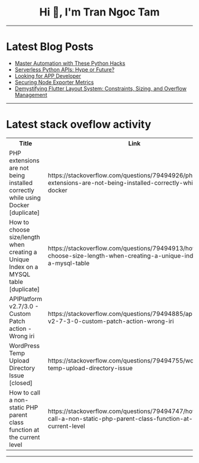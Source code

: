 <h1 align="center">Hi 👋, I'm Tran Ngoc Tam</h1>

---

# Latest Blog Posts 
<!-- BLOG-POST-LIST:START -->
- [Master Automation with These Python Hacks](https://dev.to/resource_bunk_1077cab07da/master-automation-with-these-python-hacks-5dc1)
- [Serverless Python APIs: Hype or Future?](https://dev.to/snappytuts/serverless-python-apis-hype-or-future-4m93)
- [Looking for APP Developer](https://dev.to/abuyuvraj_0e8e16fc46032ed/looking-for-app-developer-31df)
- [Securing Node Exporter Metrics](https://dev.to/alimehr75/securing-node-exporter-metrics-2ome)
- [Demystifying Flutter Layout System: Constraints, Sizing, and Overflow Management](https://dev.to/joaopimentag/demystifying-flutter-layout-system-constraints-sizing-and-overflow-management-450i)
<!-- BLOG-POST-LIST:END -->

---

# Latest stack oveflow activity
<table>
  <tr><th>Title</th><th>Link</th></tr>
  <!-- STACKOVERFLOW:START --><tr><td>PHP extensions are not being installed correctly while using Docker [duplicate]</td><td>https://stackoverflow.com/questions/79494926/php-extensions-are-not-being-installed-correctly-while-using-docker</td></tr><tr><td>How to choose size/length when creating a Unique Index on a MYSQL table [duplicate]</td><td>https://stackoverflow.com/questions/79494913/how-to-choose-size-length-when-creating-a-unique-index-on-a-mysql-table</td></tr><tr><td>APIPlatform v2.7/3.0 - Custom Patch action - Wrong iri</td><td>https://stackoverflow.com/questions/79494885/apiplatform-v2-7-3-0-custom-patch-action-wrong-iri</td></tr><tr><td>WordPress Temp Upload Directory Issue [closed]</td><td>https://stackoverflow.com/questions/79494755/wordpress-temp-upload-directory-issue</td></tr><tr><td>How to call a non-static PHP parent class function at the current level</td><td>https://stackoverflow.com/questions/79494747/how-to-call-a-non-static-php-parent-class-function-at-the-current-level</td></tr><!-- STACKOVERFLOW:END -->
</table>

---


